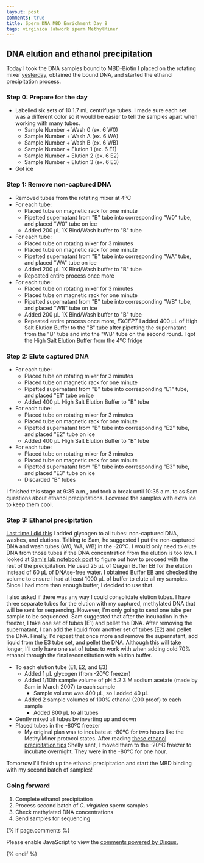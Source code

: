 ```yaml
---
layout: post
comments: true
title: Sperm DNA MBD Enrichment Day 8
tags: virginica labwork sperm MethylMiner
---
```


## DNA elution and ethanol precipitation

Today I took the DNA samples bound to MBD-Biotin I placed on the rotating mixer [yesterday](https://yaaminiv.github.io/Sperm-DNA-MBD-Enrichment-Day7/), obtained the bound DNA, and started the ethanol precipitation process.

### Step 0: Prepare for the day

- Labelled six sets of 10 1.7 mL centrifuge tubes. I made sure each set was a different color so it would be easier to tell the samples apart when working with many tubes.
  - Sample Number + Wash 0 (ex. 6 W0)
  - Sample Number + Wash A (ex. 6 WA)
  - Sample Number + Wash B (ex. 6 WB)
  - Sample Number + Elution 1 (ex. 6 E1)
  - Sample Number + Elution 2 (ex. 6 E2)
  - Sample Number + Elution 3 (ex. 6 E3)
- Got ice

### Step 1: Remove non-captured DNA

- Removed tubes from the rotating mixer at 4ºC
- For each tube:
  - Placed tube on magnetic rack for one minute
  - Pipetted supernatant from "B" tube into corresponding "W0" tube, and placed "W0" tube on ice
  - Added 200 µL 1X Bind/Wash buffer to "B" tube
- For each tube:
  - Placed tube on rotating mixer for 3 minutes
  - Placed tube on magnetic rack for one minute
  - Pipetted supernatant from "B" tube into corresponding "WA" tube, and placed "WA" tube on ice
  - Added 200 µL 1X Bind/Wash buffer to "B" tube
  - Repeated entire process once more
- For each tube:
  - Placed tube on rotating mixer for 3 minutes
  - Placed tube on magnetic rack for one minute
  - Pipetted supernatant from "B" tube into corresponding "WB" tube, and placed "WB" tube on ice
  - Added 200 µL 1X Bind/Wash buffer to "B" tube
  - Repeated entire process once more, *EXCEPT* I added 400 µL of High Salt Elution Buffer to the "B" tube after pipetting the supernatant from the "B" tube and into the "WB" tube on the second round. I got the High Salt Elution Buffer from the 4ºC fridge

### Step 2: Elute captured DNA

- For each tube:
  - Placed tube on rotating mixer for 3 minutes
  - Placed tube on magnetic rack for one minute
  - Pipetted supernatant from "B" tube into corresponding "E1" tube, and placed "E1" tube on ice
  - Added 400 µL High Salt Elution Buffer to "B" tube
- For each tube:
  - Placed tube on rotating mixer for 3 minutes
  - Placed tube on magnetic rack for one minute
  - Pipetted supernatant from "B" tube into corresponding "E2" tube, and placed "E2" tube on ice
  - Added 400 µL High Salt Elution Buffer to "B" tube
- For each tube:
  - Placed tube on rotating mixer for 3 minutes
  - Placed tube on magnetic rack for one minute
  - Pipetted supernatant from "B" tube into corresponding "E3" tube, and placed "E3" tube on ice
  - Discarded "B" tubes
  
I finished this stage at 9:35 a.m., and took a break until 10:35 a.m. to as Sam questions about ethanol precipitations. I covered the samples with extra ice to keep them cool.

### Step 3: Ethanol precipitation

[Last time I did this](https://yaaminiv.github.io/Virginica-MBDSeq-Day4/) I added glycogen to all tubes: non-captured DNA, washes, and elutions. Talking to Sam, he suggested I put the non-captured DNA and wash tubes (W0, WA, WB) in the -20ºC. I would only need to elute DNA from those tubes if the DNA concentration from the elution is too low. I looked at [Sam's lab notebook post](https://robertslab.github.io/sams-notebook/2018/02/07/ethanol-precipitation-dna-quantification-c-virginica-mbd-dna-from-yaamini.html) to figure out how to proceed with the rest of the precipitation. He used 25 µL of Qiagen Buffer EB for the elution instead of 60 µL of DNAse-free water. I obtained Buffer EB and checked the volume to ensure I had at least 1000 µL of buffer to elute all my samples. Since I had more than enough buffer, I decided to use that. 

I also asked if there was any way I could consolidate elution tubes. I have three separate tubes for the elution with my captured, methylated DNA that will be sent for sequencing. However, I'm only going to send one tube per sample to be sequenced. Sam suggested that after the incubation in the freezer, I take one set of tubes (E1) and pellet the DNA. After removing the supernatant, I can add the liquid from another set of tubes (E2) and pellet the DNA. Finally, I'd repeat that once more and remove the supernatant, add liquid from the E3 tube set, and pellet the DNA. Although this will take longer, I'll only have one set of tubes to work with when adding cold 70% ethanol through the final reconstitution with elution buffer.

- To each elution tube (E1, E2, and E3)
  - Added 1 µL glycogen (from -20ºC freezer)
  - Added 1/10th sample volume of pH 5.2 3 M sodium acetate (made by Sam in March 2007) to each sample
    - Sample volume was 400 µL, so I added 40 µL
  - Added 2 sample volumes of 100% ethanol (200 proof) to each sample
    - Added 800 µL to all tubes
- Gently mixed all tubes by inverting up and down
- Placed tubes in the -80ºC freezer
  - My original plan was to incubate at -80ºC for two hours like the MethylMiner protocol states. After reading [these ethanol precipitation tips](https://bitesizebio.com/2839/dna-precipitation-ethanol-vs-isopropanol/#:~:text=DNA%20is%20less%20soluble%20in,faster%20even%20at%20low%20concentrations.&text=Using%20ethanol%2C%20the%20final%20concentration,2-2.5%20volumes%20of%20sample) Shelly sent, I moved them to the -20ºC freezer to incubate overnight. They were in the -80ºC for one hour.

Tomorrow I'll finish up the ethanol precipitation and start the MBD binding with my second batch of samples!

### Going forward

1. Complete ethanol precipitation
2. Process second batch of *C. virginica* sperm samples
3. Check methylated DNA concentrations
4. Send samples for sequencing

{% if page.comments %}

<div id="disqus_thread"></div>
<script>

/**
*  RECOMMENDED CONFIGURATION VARIABLES: EDIT AND UNCOMMENT THE SECTION BELOW TO INSERT DYNAMIC VALUES FROM YOUR PLATFORM OR CMS.
*  LEARN WHY DEFINING THESE VARIABLES IS IMPORTANT: https://disqus.com/admin/universalcode/#configuration-variables*/
/*
var disqus_config = function () {
this.page.url = PAGE_URL;  // Replace PAGE_URL with your page's canonical URL variable
this.page.identifier = PAGE_IDENTIFIER; // Replace PAGE_IDENTIFIER with your page's unique identifier variable
};
*/
(function() { // DON'T EDIT BELOW THIS LINE
var d = document, s = d.createElement('script');
s.src = 'https://the-responsible-grad-student.disqus.com/embed.js';
s.setAttribute('data-timestamp', +new Date());
(d.head || d.body).appendChild(s);
})();
</script>
<noscript>Please enable JavaScript to view the <a href="https://disqus.com/?ref_noscript">comments powered by Disqus.</a></noscript>

{% endif %}

<script id="dsq-count-scr" src="//the-responsible-grad-student.disqus.com/count.js" async></script>
